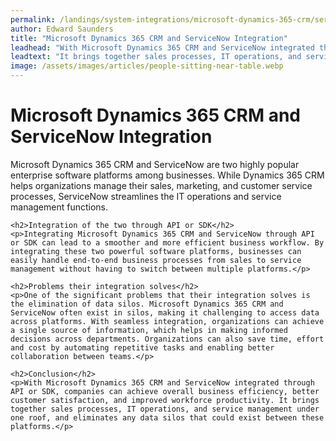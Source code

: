 ```yaml
---
permalink: /landings/system-integrations/microsoft-dynamics-365-crm/servicenow
author: Edward Saunders
title: "Microsoft Dynamics 365 CRM and ServiceNow Integration"
leadhead: "With Microsoft Dynamics 365 CRM and ServiceNow integrated through API or SDK, companies can achieve overall business efficiency, better customer satisfaction, and improved workforce productivity"
leadtext: "It brings together sales processes, IT operations, and service management under one roof, and eliminates any data silos that could exist between these platforms."
image: /assets/images/articles/people-sitting-near-table.webp
---
```

<div class="arttext">	<h1>Microsoft Dynamics 365 CRM and ServiceNow Integration</h1>
	<p>Microsoft Dynamics 365 CRM and ServiceNow are two highly popular enterprise software platforms among businesses. While Dynamics 365 CRM helps organizations manage their sales, marketing, and customer service processes, ServiceNow streamlines the IT operations and service management functions.</p>

	<h2>Integration of the two through API or SDK</h2>
	<p>Integrating Microsoft Dynamics 365 CRM and ServiceNow through API or SDK can lead to a smoother and more efficient business workflow. By integrating these two powerful software platforms, businesses can easily handle end-to-end business processes from sales to service management without having to switch between multiple platforms.</p>

	<h2>Problems their integration solves</h2>
	<p>One of the significant problems that their integration solves is the elimination of data silos. Microsoft Dynamics 365 CRM and ServiceNow often exist in silos, making it challenging to access data across platforms. With seamless integration, organizations can achieve a single source of information, which helps in making informed decisions across departments. Organizations can also save time, effort and cost by automating repetitive tasks and enabling better collaboration between teams.</p>

	<h2>Conclusion</h2>
	<p>With Microsoft Dynamics 365 CRM and ServiceNow integrated through API or SDK, companies can achieve overall business efficiency, better customer satisfaction, and improved workforce productivity. It brings together sales processes, IT operations, and service management under one roof, and eliminates any data silos that could exist between these platforms.</p>
</div>